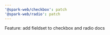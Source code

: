 ```yaml
---
'@spark-web/checkbox': patch
'@spark-web/radio': patch
---
```


Feature: add fieldset to checkbox and radio docs
